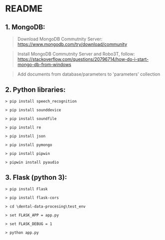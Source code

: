 # README


## 1. MongoDB:

  > Download MongoDB Commutnity Server: https://www.mongodb.com/try/download/community
  
  > Install MongoDB Commutnity Server and Robo3T, follow: https://stackoverflow.com/questions/20796714/how-do-i-start-mongo-db-from-windows
  
  > Add documents from database/parameters to 'parameters' collection
  
## 2. Python libraries:

    > pip install speech_recognition
  
    > pip install sounddevice
  
    > pip install soundfile
  
    > pip install re
  
    > pip install json
  
    > pip install pymongo
  
    > pip install pipwin
  
    > pipwin install pyaudio
## 3. Flask (python 3):

    > pip install Flask
  
    > pip install flask-cors
  
    > cd \dental-data-procesing\test_env
  
    > set FLASK_APP = app.py
  
    > set FLASK_DEBUG = 1
  
    > python app.py
